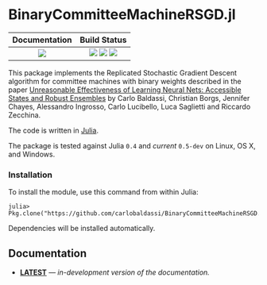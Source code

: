 # BinaryCommitteeMachineRSGD.jl

| **Documentation**                       | **Build Status**                                                                                |
|:---------------------------------------:|:-----------------------------------------------------------------------------------------------:|
| [![][docs-latest-img]][docs-latest-url] | [![][travis-img]][travis-url] [![][appveyor-img]][appveyor-url] [![][codecov-img]][codecov-url] |

This package implements the Replicated Stochastic Gradient Descent algorithm for
committee machines with binary weights described in the paper
[Unreasonable Effectiveness of Learning Neural Nets: Accessible States and Robust Ensembles](http://arxiv.org/abs/1605.06444)
by Carlo Baldassi, Christian Borgs, Jennifer Chayes, Alessandro Ingrosso, Carlo Lucibello, Luca Saglietti and Riccardo Zecchina.

The code is written in [Julia](http://julialang.org).

The package is tested against Julia `0.4` and *current* `0.5-dev` on Linux, OS X, and Windows.

### Installation

To install the module, use this command from within Julia:

```
julia> Pkg.clone("https://github.com/carlobaldassi/BinaryCommitteeMachineRSGD.jl")
```

Dependencies will be installed automatically.

## Documentation

- [**LATEST**][docs-latest-url] &mdash; *in-development version of the documentation.*

[docs-latest-img]: https://img.shields.io/badge/docs-latest-blue.svg
[docs-latest-url]: https://carlobaldassi.github.io/BinaryCommitteeMachineRSGD.jl/latest

[travis-img]: https://travis-ci.org/carlobaldassi/BinaryCommitteeMachineRSGD.jl.svg?branch=master
[travis-url]: https://travis-ci.org/carlobaldassi/BinaryCommitteeMachineRSGD.jl

[appveyor-img]: https://ci.appveyor.com/api/projects/status/owdb252j4nob8kya/branch/master?svg=true
[appveyor-url]: https://ci.appveyor.com/project/carlobaldassi/binarycommitteemachinersgd-jl/branch/master

[codecov-img]: https://codecov.io/gh/carlobaldassi/BinaryCommitteeMachineRSGD.jl/branch/master/graph/badge.svg
[codecov-url]: https://codecov.io/gh/carlobaldassi/BinaryCommitteeMachineRSGD.jl
